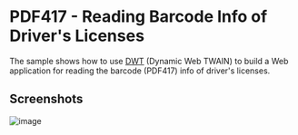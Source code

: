 PDF417 - Reading Barcode Info of Driver's Licenses 
=======================================================================

The sample shows how to use [DWT][1] (Dynamic Web TWAIN) to build a Web application for reading the barcode (PDF417) info of driver's licenses.

Screenshots
-----------
![image](http://www.codepool.biz/wp-content/uploads/2015/03/pdf417_read_barcode.png)

[1]:http://www.dynamsoft.com/Products/WebTWAIN_Overview.aspx


